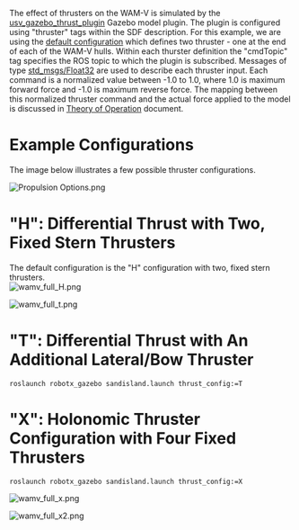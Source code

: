 The effect of thrusters on the WAM-V is simulated by the [usv_gazebo_thrust_plugin](https://bitbucket.org/osrf/vmrc/src/default/robotx_gazebo/src/usv_gazebo_thrust_plugin.cc) Gazebo model plugin.  The plugin is configured using "thruster" tags within the SDF description.  For this example, we are using the [default configuration](https://bitbucket.org/osrf/vmrc/src/default/wamv_gazebo/urdf/dynamics/wamv_gazebo_thrust_plugin.xacro) which defines two thruster - one at the end of each of the WAM-V hulls.  Within each thurster definition the "cmdTopic" tag specifies the ROS topic to which the plugin is subscribed.  Messages of type [std_msgs/Float32](http://docs.ros.org/kinetic/api/std_msgs/html/msg/Float32.html) are used to describe each thruster input. Each command is a normalized value between -1.0 to 1.0, where 1.0 is maximum forward force and -1.0 is maximum reverse force.  The mapping between this normalized thruster command and the actual force applied to the model is discussed in [Theory of Operation](https://bitbucket.org/osrf/vmrc/wiki/VMRCGazeboPlugins) document.

# Example Configurations # 

The image below illustrates a few possible thruster configurations.

![Propulsion Options.png](https://bitbucket.org/repo/BgXLzgM/images/2101300599-Propulsion%20Options.png)

# "H": Differential Thrust with Two, Fixed Stern Thrusters #

The default configuration is the "H" configuration with two, fixed stern thrusters.  
![wamv_full_H.png](https://bitbucket.org/repo/BgXLzgM/images/3341119966-wamv_full_H.png)

![wamv_full_t.png](https://bitbucket.org/repo/BgXLzgM/images/3753451461-wamv_full_t.png)

# "T": Differential Thrust with An Additional Lateral/Bow Thruster #

```
roslaunch robotx_gazebo sandisland.launch thrust_config:=T
```


# "X": Holonomic Thruster Configuration with Four Fixed Thrusters

```
roslaunch robotx_gazebo sandisland.launch thrust_config:=X
```

![wamv_full_x.png](https://bitbucket.org/repo/BgXLzgM/images/1776480031-wamv_full_x.png)


![wamv_full_x2.png](https://bitbucket.org/repo/BgXLzgM/images/2544748307-wamv_full_x2.png)